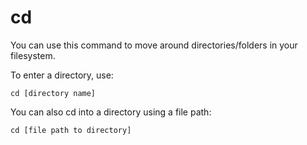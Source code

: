 # cd

You can use this command to move around directories/folders in your filesystem.

To enter a directory, use:

```
cd [directory name]
```

You can also cd into a directory using a file path:

```
cd [file path to directory]
```